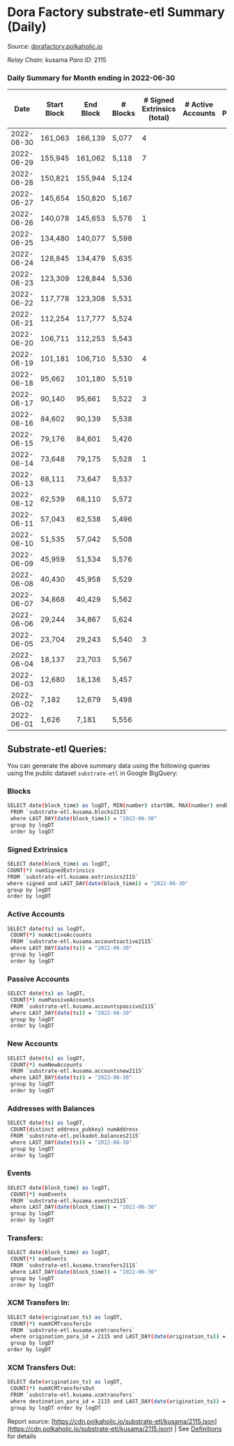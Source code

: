 # Dora Factory substrate-etl Summary (Daily)

_Source_: [dorafactory.polkaholic.io](https://dorafactory.polkaholic.io)

*Relay Chain*: kusama
*Para ID*: 2115



### Daily Summary for Month ending in 2022-06-30


| Date | Start Block | End Block | # Blocks | # Signed Extrinsics (total) | # Active Accounts | # Passive | # New | # Addresses with Balances | # Events | # Transfers | # XCM Transfers In | # XCM Transfers Out | Issues | 
| ---- | ----------- | --------- | -------- | --------------------------- | ----------------- | --------- | ----- | ------------------------- | -------- | ----------- | ------------------ | ------------------- | ------ |
| 2022-06-30 | 161,063 | 166,139 | 5,077 | 4 |  |  |  | 370 | 10,181 | 4  |   |   |  |
| 2022-06-29 | 155,945 | 161,062 | 5,118 | 7 |  |  |  | 370 | 10,272 | 366  |   |   |  |
| 2022-06-28 | 150,821 | 155,944 | 5,124 |  |  |  |  | 8 | 10,251 |   |   |   |  |
| 2022-06-27 | 145,654 | 150,820 | 5,167 |  |  |  |  | 8 | 10,337 |   |   |   |  |
| 2022-06-26 | 140,078 | 145,653 | 5,576 | 1 |  |  |  | 8 | 11,155 |   |   |   |  |
| 2022-06-25 | 134,480 | 140,077 | 5,598 |  |  |  |  | 8 | 11,199 |   |   |   |  |
| 2022-06-24 | 128,845 | 134,479 | 5,635 |  |  |  |  | 8 | 11,273 |   |   |   |  |
| 2022-06-23 | 123,309 | 128,844 | 5,536 |  |  |  |  | 8 | 11,075 |   |   |   |  |
| 2022-06-22 | 117,778 | 123,308 | 5,531 |  |  |  |  | 8 | 11,065 |   |   |   |  |
| 2022-06-21 | 112,254 | 117,777 | 5,524 |  |  |  |  | 8 | 11,051 |   |   |   |  |
| 2022-06-20 | 106,711 | 112,253 | 5,543 |  |  |  |  | 8 | 11,089 |   |   |   |  |
| 2022-06-19 | 101,181 | 106,710 | 5,530 | 4 |  |  |  | 8 | 11,087 | 1  | 1 ($4.90) | 1 ($4.95) |  |
| 2022-06-18 | 95,662 | 101,180 | 5,519 |  |  |  |  | 8 | 11,041 |   |   |   |  |
| 2022-06-17 | 90,140 | 95,661 | 5,522 | 3 |  |  |  | 8 | 11,068 | 1  | 1 ($14.88) | 2 ($4.96) |  |
| 2022-06-16 | 84,602 | 90,139 | 5,538 |  |  |  |  | 7 | 11,079 |   |   |   |  |
| 2022-06-15 | 79,176 | 84,601 | 5,426 |  |  |  |  | 7 | 10,856 |   |   |   |  |
| 2022-06-14 | 73,648 | 79,175 | 5,528 | 1 |  |  |  | 7 | 11,064 | 1  |   |   |  |
| 2022-06-13 | 68,111 | 73,647 | 5,537 |  |  |  |  | 7 | 11,092 |   | 1 ($4.63) |   |  |
| 2022-06-12 | 62,539 | 68,110 | 5,572 |  |  |  |  | 6 | 11,147 |   |   |   |  |
| 2022-06-11 | 57,043 | 62,538 | 5,496 |  |  |  |  | 6 | 10,995 |   |   |   |  |
| 2022-06-10 | 51,535 | 57,042 | 5,508 |  |  |  |  | 6 | 11,019 |   |   |   |  |
| 2022-06-09 | 45,959 | 51,534 | 5,576 |  |  |  |  | 6 | 11,155 |   |   |   |  |
| 2022-06-08 | 40,430 | 45,958 | 5,529 |  |  |  |  | 6 | 11,061 |   |   |   |  |
| 2022-06-07 | 34,868 | 40,429 | 5,562 |  |  |  |  | 6 | 11,127 |   |   |   |  |
| 2022-06-06 | 29,244 | 34,867 | 5,624 |  |  |  |  | 6 | 11,251 |   |   |   |  |
| 2022-06-05 | 23,704 | 29,243 | 5,540 | 3 |  |  |  | 6 | 11,101 | 1  |   |   |  |
| 2022-06-04 | 18,137 | 23,703 | 5,567 |  |  |  |  | 4 | 11,137 |   |   |   |  |
| 2022-06-03 | 12,680 | 18,136 | 5,457 |  |  |  |  | 4 | 10,917 |   |   |   |  |
| 2022-06-02 | 7,182 | 12,679 | 5,498 |  |  |  |  | 4 | 11,000 |   |   |   |  |
| 2022-06-01 | 1,626 | 7,181 | 5,556 |  |  |  |  | 4 | 11,115 |   |   |   |  |

## Substrate-etl Queries:
You can generate the above summary data using the following queries using the public dataset `substrate-etl` in Google BigQuery:

### Blocks
```bash
SELECT date(block_time) as logDT, MIN(number) startBN, MAX(number) endBN, COUNT(*) numBlocks 
 FROM `substrate-etl.kusama.blocks2115`  
 where LAST_DAY(date(block_time)) = "2022-06-30" 
 group by logDT 
 order by logDT
```

### Signed Extrinsics
```bash
SELECT date(block_time) as logDT, 
COUNT(*) numSignedExtrinsics 
FROM `substrate-etl.kusama.extrinsics2115`  
where signed and LAST_DAY(date(block_time)) = "2022-06-30" 
group by logDT 
order by logDT
```

### Active Accounts
```bash
SELECT date(ts) as logDT, 
 COUNT(*) numActiveAccounts 
 FROM `substrate-etl.kusama.accountsactive2115` 
 where LAST_DAY(date(ts)) = "2022-06-30" 
 group by logDT 
 order by logDT
```

### Passive Accounts
```bash
SELECT date(ts) as logDT, 
 COUNT(*) numPassiveAccounts 
 FROM `substrate-etl.kusama.accountspassive2115` 
 where LAST_DAY(date(ts)) = "2022-06-30" 
 group by logDT 
 order by logDT
```

### New Accounts
```bash
SELECT date(ts) as logDT, 
 COUNT(*) numNewAccounts 
 FROM `substrate-etl.kusama.accountsnew2115` 
 where LAST_DAY(date(ts)) = "2022-06-30" 
 group by logDT
 order by logDT
```

### Addresses with Balances
```bash
SELECT date(ts) as logDT,
 COUNT(distinct address_pubkey) numAddress 
 FROM `substrate-etl.polkadot.balances2115` 
 where LAST_DAY(date(ts)) = "2022-06-30" 
 group by logDT 
 order by logDT
```

### Events
```bash
SELECT date(block_time) as logDT, 
 COUNT(*) numEvents 
 FROM `substrate-etl.kusama.events2115` 
 where LAST_DAY(date(block_time)) = "2022-06-30" 
 group by logDT 
 order by logDT
```

### Transfers:
```bash
SELECT date(block_time) as logDT, 
 COUNT(*) numEvents 
 FROM `substrate-etl.kusama.transfers2115` 
 where LAST_DAY(date(block_time)) = "2022-06-30" 
 group by logDT 
 order by logDT
```

### XCM Transfers In:
```bash
SELECT date(origination_ts) as logDT, 
 COUNT(*) numXCMTransfersIn 
 FROM `substrate-etl.kusama.xcmtransfers` 
 where origination_para_id = 2115 and LAST_DAY(date(origination_ts)) = "2022-06-30" 
 group by logDT 
order by logDT
```

### XCM Transfers Out:
```bash
SELECT date(origination_ts) as logDT, 
 COUNT(*) numXCMTransfersOut 
 FROM `substrate-etl.kusama.xcmtransfers` 
 where destination_para_id = 2115 and LAST_DAY(date(origination_ts)) = "2022-06-30" 
 group by logDT order by logDT
```


Report source: [https://cdn.polkaholic.io/substrate-etl/kusama/2115.json](https://cdn.polkaholic.io/substrate-etl/kusama/2115.json) | See [Definitions](/DEFINITIONS.md) for details
